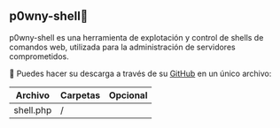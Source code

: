 ## p0wny-shell👋 
p0wny-shell es una herramienta de explotación y control de shells de comandos web, utilizada para la administración de servidores comprometidos.

💾 Puedes hacer su descarga a través de su [GitHub](https://github.com/flozz/p0wny-shell) en un único archivo:

| Archivo               |  Carpetas                | Opcional |
|-----------------------|--------------------------|-----------| 
| shell.php      | /                   |           | 


